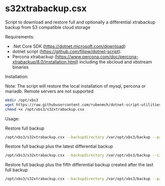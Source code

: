 # s32xtrabackup.csx

Script to download and restore full and optionally a differential xtrabackup backup from S3 compatible cloud storage

Requirements:

- .Net Core SDK (https://dotnet.microsoft.com/download)
- dotnet script (https://github.com/filipw/dotnet-script).
- Percona xtrabackup (https://www.percona.com/doc/percona-xtrabackup/8.0/installation.html) including the xbcloud and xbstream binaries

Installation: 

Note: The script will restore the local installation of mysql, percona or mariadb. Remote servers are not supported

```bash
mkdir /opt/xbs3
wget https://raw.githubusercontent.com/rubenmch/dotnet-script-utilities/master/s32xtrabackup/s32xtrabackup.csx -O /opt/xbs3/s32xtrabackup.csx
chmod +x /opt/xbs3/s32xtrabackup.csx
```

Usage:

Restore full backup
```bash
/opt/xbs3/s32xtrabackup.csx --backupdirectory /var/opt/xbs3/backup --partialbackups 0 --s3accesskey mykey --s3secretkey mysecret --s3bucket bucket
```

Restore full backup plus the latest differential backup
```bash
/opt/xbs3/s32xtrabackup.csx --backupdirectory /var/opt/xbs3/backup --s3accesskey mykey --s3secretkey mysecret --s3bucket bucket
```

Restore full backup plus the fifth differential backup created after the last full backup
```bash
/opt/xbs3/s32xtrabackup.csx --backupdirectory /var/opt/xbs3/backup --partialbackups 5 --s3accesskey mykey --s3secretkey mysecret --s3bucket bucket
```